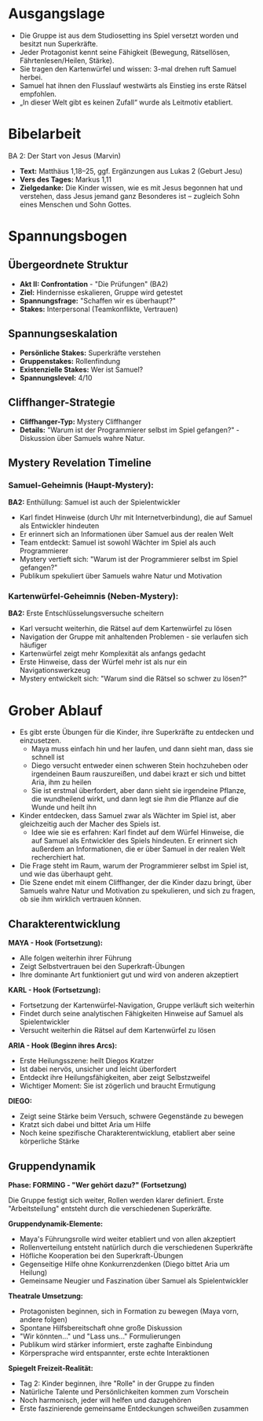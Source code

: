 # Ausgangslage
- Die Gruppe ist aus dem Studiosetting ins Spiel versetzt worden und besitzt nun Superkräfte.
- Jeder Protagonist kennt seine Fähigkeit (Bewegung, Rätsellösen, Fährtenlesen/Heilen, Stärke).
- Sie tragen den Kartenwürfel und wissen: 3-mal drehen ruft Samuel herbei.
- Samuel hat ihnen den Flusslauf westwärts als Einstieg ins erste Rätsel empfohlen.
- „In dieser Welt gibt es keinen Zufall“ wurde als Leitmotiv etabliert.

# Bibelarbeit
BA 2: Der Start von Jesus (Marvin)
- **Text:** Matthäus 1,18–25, ggf. Ergänzungen aus Lukas 2 (Geburt Jesu)
- **Vers des Tages:** Markus 1,11
- **Zielgedanke:** Die Kinder wissen, wie es mit Jesus begonnen hat und verstehen, dass Jesus jemand ganz Besonderes ist – zugleich Sohn eines Menschen und Sohn Gottes.

# Spannungsbogen

## Übergeordnete Struktur
- **Akt II: Confrontation** - "Die Prüfungen" (BA2)
- **Ziel:** Hindernisse eskalieren, Gruppe wird getestet
- **Spannungsfrage:** "Schaffen wir es überhaupt?"
- **Stakes:** Interpersonal (Teamkonflikte, Vertrauen)

## Spannungseskalation
- **Persönliche Stakes:** Superkräfte verstehen
- **Gruppenstakes:** Rollenfindung
- **Existenzielle Stakes:** Wer ist Samuel?
- **Spannungslevel:** 4/10

## Cliffhanger-Strategie
- **Cliffhanger-Typ:** Mystery Cliffhanger
- **Details:** "Warum ist der Programmierer selbst im Spiel gefangen?" - Diskussion über Samuels wahre Natur.


## Mystery Revelation Timeline
### Samuel-Geheimnis (Haupt-Mystery):
**BA2:** Enthüllung: Samuel ist auch der Spielentwickler
- Karl findet Hinweise (durch Uhr mit Internetverbindung), die auf Samuel als Entwickler hindeuten
- Er erinnert sich an Informationen über Samuel aus der realen Welt
- Team entdeckt: Samuel ist sowohl Wächter im Spiel als auch Programmierer
- Mystery vertieft sich: "Warum ist der Programmierer selbst im Spiel gefangen?"
- Publikum spekuliert über Samuels wahre Natur und Motivation

### Kartenwürfel-Geheimnis (Neben-Mystery):
**BA2:** Erste Entschlüsselungsversuche scheitern
- Karl versucht weiterhin, die Rätsel auf dem Kartenwürfel zu lösen
- Navigation der Gruppe mit anhaltenden Problemen - sie verlaufen sich häufiger
- Kartenwürfel zeigt mehr Komplexität als anfangs gedacht
- Erste Hinweise, dass der Würfel mehr ist als nur ein Navigationswerkzeug
- Mystery entwickelt sich: "Warum sind die Rätsel so schwer zu lösen?"

# Grober Ablauf

- Es gibt erste Übungen für die Kinder, ihre Superkräfte zu entdecken und einzusetzen.
  - Maya muss einfach hin und her laufen, und dann sieht man, dass sie schnell ist
  - Diego versucht entweder einen schweren Stein hochzuheben oder irgendeinen Baum rauszureißen, und dabei krazt er sich und bittet Aria, ihm zu heilen
  - Sie ist erstmal überfordert, aber dann sieht sie irgendeine Pflanze, die wundheilend wirkt, und dann legt sie ihm die Pflanze auf die Wunde und heilt ihn
- Kinder entdecken, dass Samuel zwar als Wächter im Spiel ist, aber gleichzeitig auch der Macher des Spiels ist.
  - Idee wie sie es erfahren: Karl findet auf dem Würfel Hinweise, die auf Samuel als Entwickler des Spiels hindeuten. Er erinnert sich außerdem an Informationen, die er über Samuel in der realen Welt recherchiert hat.
- Die Frage steht im Raum, warum der Programmierer selbst im Spiel ist, und wie das überhaupt geht.
- Die Szene endet mit einem Cliffhanger, der die Kinder dazu bringt, über Samuels wahre Natur und Motivation zu spekulieren, und sich zu fragen, ob sie ihm wirklich vertrauen können.

## Charakterentwicklung

**MAYA - Hook (Fortsetzung):**
- Alle folgen weiterhin ihrer Führung
- Zeigt Selbstvertrauen bei den Superkraft-Übungen
- Ihre dominante Art funktioniert gut und wird von anderen akzeptiert

**KARL - Hook (Fortsetzung):**
- Fortsetzung der Kartenwürfel-Navigation, Gruppe verläuft sich weiterhin
- Findet durch seine analytischen Fähigkeiten Hinweise auf Samuel als Spielentwickler
- Versucht weiterhin die Rätsel auf dem Kartenwürfel zu lösen

**ARIA - Hook (Beginn ihres Arcs):**
- Erste Heilungsszene: heilt Diegos Kratzer
- Ist dabei nervös, unsicher und leicht überfordert
- Entdeckt ihre Heilungsfähigkeiten, aber zeigt Selbstzweifel
- Wichtiger Moment: Sie ist zögerlich und braucht Ermutigung

**DIEGO:**
- Zeigt seine Stärke beim Versuch, schwere Gegenstände zu bewegen
- Kratzt sich dabei und bittet Aria um Hilfe
- Noch keine spezifische Charakterentwicklung, etabliert aber seine körperliche Stärke

## Gruppendynamik

**Phase: FORMING - "Wer gehört dazu?" (Fortsetzung)**

Die Gruppe festigt sich weiter, Rollen werden klarer definiert. Erste "Arbeitsteilung" entsteht durch die verschiedenen Superkräfte.

**Gruppendynamik-Elemente:**
- Maya's Führungsrolle wird weiter etabliert und von allen akzeptiert
- Rollenverteilung entsteht natürlich durch die verschiedenen Superkräfte
- Höfliche Kooperation bei den Superkraft-Übungen
- Gegenseitige Hilfe ohne Konkurrenzdenken (Diego bittet Aria um Heilung)
- Gemeinsame Neugier und Faszination über Samuel als Spielentwickler

**Theatrale Umsetzung:**
- Protagonisten beginnen, sich in Formation zu bewegen (Maya vorn, andere folgen)
- Spontane Hilfsbereitschaft ohne große Diskussion
- "Wir könnten..." und "Lass uns..." Formulierungen
- Publikum wird stärker informiert, erste zaghafte Einbindung
- Körpersprache wird entspannter, erste echte Interaktionen

**Spiegelt Freizeit-Realität:**
- Tag 2: Kinder beginnen, ihre "Rolle" in der Gruppe zu finden
- Natürliche Talente und Persönlichkeiten kommen zum Vorschein
- Noch harmonisch, jeder will helfen und dazugehören
- Erste faszinierende gemeinsame Entdeckungen schweißen zusammen
